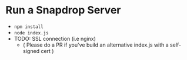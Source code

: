 # Run a Snapdrop Server 
- `npm install`
- `node index.js`
- TODO: SSL connection (i.e nginx)
	- ( Please do a PR if you've build an alternative index.js with a self-signed cert )